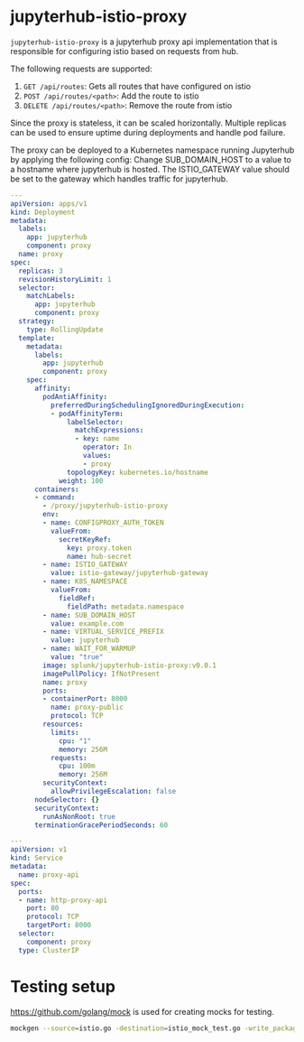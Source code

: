 # jupyterhub-istio-proxy

`jupyterhub-istio-proxy` is a jupyterhub proxy api implementation that is responsible for configuring istio based on requests from hub.

The following requests are supported:
1. `GET /api/routes`: Gets all routes that have configured on istio
2. `POST /api/routes/<path>`: Add the route to istio
3. `DELETE /api/routes/<path>`: Remove the route from istio

Since the proxy is stateless, it can be scaled horizontally. Multiple replicas can be used to ensure uptime during deployments and handle pod failure.

The proxy can be deployed to a Kubernetes namespace running Jupyterhub by applying the following config:
Change SUB_DOMAIN_HOST to a value to a hostname where jupyterhub is hosted. The ISTIO_GATEWAY value should be set to
the gateway which handles traffic for jupyterhub.

```yaml
---
apiVersion: apps/v1
kind: Deployment
metadata:
  labels:
    app: jupyterhub
    component: proxy
  name: proxy
spec:
  replicas: 3
  revisionHistoryLimit: 1
  selector:
    matchLabels:
      app: jupyterhub
      component: proxy
  strategy:
    type: RollingUpdate
  template:
    metadata:
      labels:
        app: jupyterhub
        component: proxy
    spec:
      affinity:
        podAntiAffinity:
          preferredDuringSchedulingIgnoredDuringExecution:
          - podAffinityTerm:
              labelSelector:
                matchExpressions:
                - key: name
                  operator: In
                  values:
                  - proxy
              topologyKey: kubernetes.io/hostname
            weight: 100
      containers:
      - command:
        - /proxy/jupyterhub-istio-proxy
        env:
        - name: CONFIGPROXY_AUTH_TOKEN
          valueFrom:
            secretKeyRef:
              key: proxy.token
              name: hub-secret
        - name: ISTIO_GATEWAY
          value: istio-gateway/jupyterhub-gateway
        - name: K8S_NAMESPACE
          valueFrom:
            fieldRef:
              fieldPath: metadata.namespace
        - name: SUB_DOMAIN_HOST
          value: example.com
        - name: VIRTUAL_SERVICE_PREFIX
          value: jupyterhub
        - name: WAIT_FOR_WARMUP
          value: "true"
        image: splunk/jupyterhub-istio-proxy:v0.0.1
        imagePullPolicy: IfNotPresent
        name: proxy
        ports:
        - containerPort: 8000
          name: proxy-public
          protocol: TCP
        resources:
          limits:
            cpu: "1"
            memory: 256M
          requests:
            cpu: 100m
            memory: 256M
        securityContext:
          allowPrivilegeEscalation: false
      nodeSelector: {}
      securityContext:
        runAsNonRoot: true
      terminationGracePeriodSeconds: 60

---
apiVersion: v1
kind: Service
metadata:
  name: proxy-api
spec:
  ports:
  - name: http-proxy-api
    port: 80
    protocol: TCP
    targetPort: 8000
  selector:
    component: proxy
  type: ClusterIP

```

# Testing setup

https://github.com/golang/mock is used for creating mocks for testing.

```bash
mockgen --source=istio.go -destination=istio_mock_test.go -write_package_comment -package=main
```

